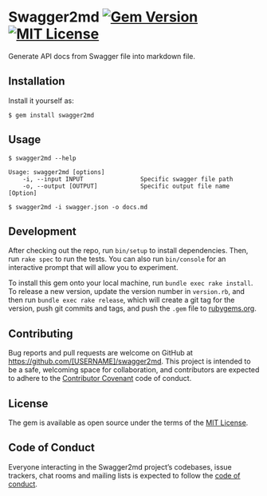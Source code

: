 # Swagger2md [![Gem Version](https://badge.fury.io/rb/swagger2md)](https://badge.fury.io/rb/swagger2md) [![MIT License](http://img.shields.io/badge/license-MIT-blue.svg?style=flat)](LICENSE)

Generate API docs from Swagger file into markdown file.

## Installation

Install it yourself as:

    $ gem install swagger2md

## Usage

```
$ swagger2md --help

Usage: swagger2md [options]
    -i, --input INPUT                Specific swagger file path
    -o, --output [OUTPUT]            Specific output file name [Option]
```

```
$ swagger2md -i swagger.json -o docs.md
```

## Development

After checking out the repo, run `bin/setup` to install dependencies. Then, run `rake spec` to run the tests. You can also run `bin/console` for an interactive prompt that will allow you to experiment.

To install this gem onto your local machine, run `bundle exec rake install`. To release a new version, update the version number in `version.rb`, and then run `bundle exec rake release`, which will create a git tag for the version, push git commits and tags, and push the `.gem` file to [rubygems.org](https://rubygems.org).

## Contributing

Bug reports and pull requests are welcome on GitHub at https://github.com/[USERNAME]/swagger2md. This project is intended to be a safe, welcoming space for collaboration, and contributors are expected to adhere to the [Contributor Covenant](http://contributor-covenant.org) code of conduct.

## License

The gem is available as open source under the terms of the [MIT License](https://opensource.org/licenses/MIT).

## Code of Conduct

Everyone interacting in the Swagger2md project’s codebases, issue trackers, chat rooms and mailing lists is expected to follow the [code of conduct](https://github.com/[USERNAME]/swagger2md/blob/master/CODE_OF_CONDUCT.md).
